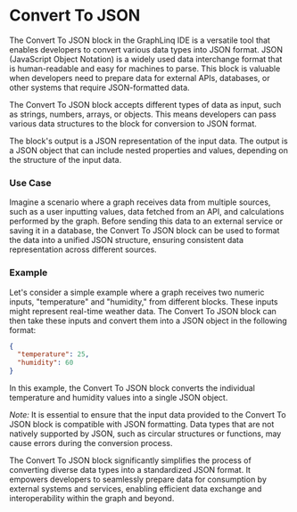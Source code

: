 # Convert To JSON

The Convert To JSON block in the GraphLinq IDE is a versatile tool that enables developers to convert various data types into JSON format. JSON (JavaScript Object Notation) is a widely used data interchange format that is human-readable and easy for machines to parse. This block is valuable when developers need to prepare data for external APIs, databases, or other systems that require JSON-formatted data.

The Convert To JSON block accepts different types of data as input, such as strings, numbers, arrays, or objects. This means developers can pass various data structures to the block for conversion to JSON format.

The block's output is a JSON representation of the input data. The output is a JSON object that can include nested properties and values, depending on the structure of the input data.

### Use Case

Imagine a scenario where a graph receives data from multiple sources, such as a user inputting values, data fetched from an API, and calculations performed by the graph. Before sending this data to an external service or saving it in a database, the Convert To JSON block can be used to format the data into a unified JSON structure, ensuring consistent data representation across different sources.

### Example

Let's consider a simple example where a graph receives two numeric inputs, "temperature" and "humidity," from different blocks. These inputs might represent real-time weather data. The Convert To JSON block can then take these inputs and convert them into a JSON object in the following format:

```json
{
  "temperature": 25,
  "humidity": 60
}
```

In this example, the Convert To JSON block converts the individual temperature and humidity values into a single JSON object.

_Note:_ It is essential to ensure that the input data provided to the Convert To JSON block is compatible with JSON formatting. Data types that are not natively supported by JSON, such as circular structures or functions, may cause errors during the conversion process.

The Convert To JSON block significantly simplifies the process of converting diverse data types into a standardized JSON format. It empowers developers to seamlessly prepare data for consumption by external systems and services, enabling efficient data exchange and interoperability within the graph and beyond.

